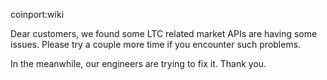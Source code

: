 coinport:wiki

Dear customers, we found some LTC related market APIs are having some issues. Please try a couple more time if you encounter such problems.

In the meanwhile, our engineers are trying to fix it. Thank you.